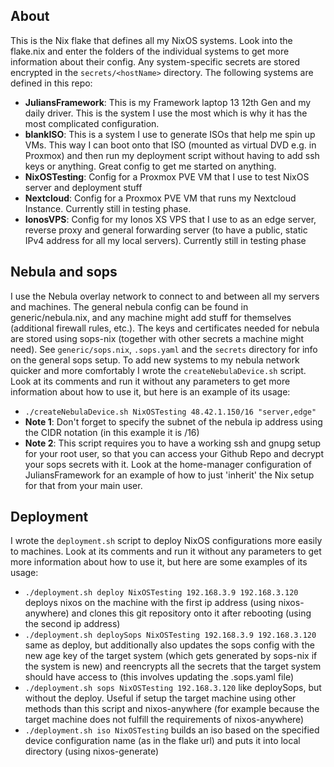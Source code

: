## About
This is the Nix flake that defines all my NixOS systems. Look into the flake.nix and enter the folders of the individual systems to get more information about their config. Any system-specific secrets are stored encrypted in the `secrets/<hostName>` directory. The following systems are defined in this repo:
- **JuliansFramework**: This is my Framework laptop 13 12th Gen and my daily driver. This is the system I use the most which is why it has the most complicated configuration.
- **blankISO**: This is a system I use to generate ISOs that help me spin up VMs. This way I can boot onto that ISO (mounted as virtual DVD e.g. in Proxmox) and then run my deployment script without having to add ssh keys or anything. Great config to get me started on anything.
- **NixOSTesting**: Config for a Proxmox PVE VM that I use to test NixOS server and deployment stuff
- **Nextcloud**: Config for a Proxmox PVE VM that runs my Nextcloud Instance. Currently still in testing phase.
- **IonosVPS**: Config for my Ionos XS VPS that I use to as an edge server, reverse proxy and general forwarding server (to have a public, static IPv4 address for all my local servers). Currently still in testing phase

## Nebula and sops
I use the Nebula overlay network to connect to and between all my servers and machines. The general nebula config can be found in generic/nebula.nix, and any machine might add stuff for themselves (additional firewall rules, etc.).
The keys and certificates needed for nebula are stored using sops-nix (together with other secrets a machine might need). See `generic/sops.nix`, `.sops.yaml` and the `secrets` directory for info on the general sops setup.
To add new systems to my nebula network quicker and more comfortably I wrote the `createNebulaDevice.sh` script. Look at its comments and run it without any parameters to get more information about how to use it, but here is an example of its usage:
- `./createNebulaDevice.sh NixOSTesting 48.42.1.150/16 "server,edge"`
- **Note 1**: Don't forget to specify the subnet of the nebula ip address using the CIDR notation (in this example it is /16)
- **Note 2**: This script requires you to have a working ssh and gnupg setup for your root user, so that you can access your Github Repo and decrypt your sops secrets with it. Look at the home-manager configuration of JuliansFramework for an example of how to just 'inherit' the Nix setup for that from your main user.

## Deployment 
I wrote the `deployment.sh` script to deploy NixOS configurations more easily to machines. Look at its comments and run it without any parameters to get more information about how to use it, but here are some examples of its usage:
- `./deployment.sh deploy NixOSTesting 192.168.3.9 192.168.3.120` deploys nixos on the machine with the first ip address (using nixos-anywhere) and clones this git repository onto it after rebooting (using the second ip address)
- `./deployment.sh deploySops NixOSTesting 192.168.3.9 192.168.3.120` same as deploy, but additionally also updates the sops config with the new age key of the target system (which gets generated by sops-nix if the system is new) and reencrypts all the secrets that the target system should have access to (this involves updating the .sops.yaml file)
- `./deployment.sh sops NixOSTesting 192.168.3.120` like deploySops, but without the deploy. Useful if setup the target machine using other methods than this script and nixos-anywhere (for example because the target machine does not fulfill the requirements of nixos-anywhere)
- `./deployment.sh iso NixOSTesting` builds an iso based on the specified device configuration name (as in the flake url) and puts it into local directory (using nixos-generate)
